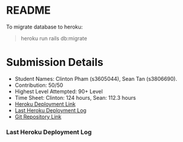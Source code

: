 # README

To migrate database to heroku:
> heroku run rails db:migrate

# Submission Details #
* Student Names: Clinton Pham (s3605044), Sean Tan (s3806690). 
* Contribution: 50/50
* Highest Level Attempted: 90+ Level
* Time Sheet: Clinton: 124 hours, Sean: 112.3 hours
* [Heroku Deployment Link](https://rad2021-s3605044-s3806690.herokuapp.com/)
* [Last Heroku Deployment Log](https://github.com/sean8900/RAD2021_s3605044_s3806690/blob/master/last-heroku-deployment-log.txt)
* [Git Repository Link](https://github.com/sean8900/RAD2021_s3605044_s3806690)
### Last Heroku Deployment Log ###
 